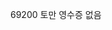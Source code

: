 <span style="color:#000ff;">69200</span> <span style="font-family:AppleSDGothicNeo-Regular;color:#000ff;">토만</span> <span style="font-family:AppleSDGothicNeo-Regular;color:#000ff;">영수증</span> <span style="font-family:AppleSDGothicNeo-Regular;color:#000ff;">없음</span>